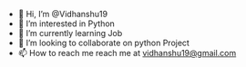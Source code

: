 - 👋 Hi, I’m @Vidhanshu19
- 👀 I’m interested in Python
- 🌱 I’m currently learning Job
- 💞️ I’m looking to collaborate on python Project
- 📫 How to reach me reach me at vidhanshu19@gmail.com

<!---
Vidhanshu19/Vidhanshu19 is a ✨ special ✨ repository because its `README.md` (this file) appears on your GitHub profile.
You can click the Preview link to take a look at your changes.
--->
